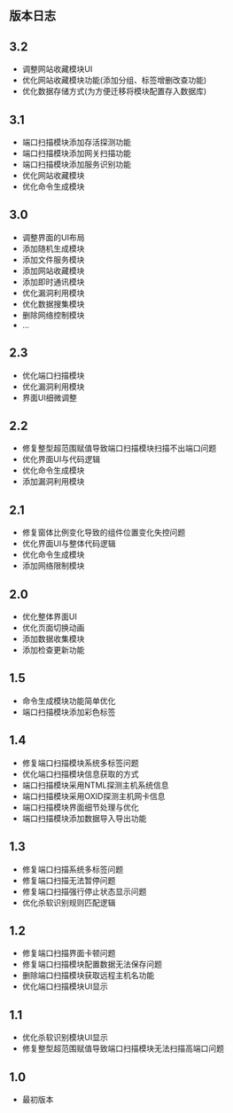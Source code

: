 ## 版本日志
## 3.2
- 调整网站收藏模块UI
- 优化网站收藏模块功能(添加分组、标签增删改查功能)
- 优化数据存储方式(为方便迁移将模块配置存入数据库)

## 3.1
- 端口扫描模块添加存活探测功能
- 端口扫描模块添加网关扫描功能
- 端口扫描模块添加服务识别功能
- 优化网站收藏模块
- 优化命令生成模块

## 3.0
- 调整界面的UI布局
- 添加随机生成模块
- 添加文件服务模块
- 添加网站收藏模块
- 添加即时通讯模块
- 优化漏洞利用模块
- 优化数据搜集模块
- 删除网络控制模块
- ...

## 2.3
- 优化端口扫描模块
- 优化漏洞利用模块
- 界面UI细微调整

## 2.2
- 修复整型超范围赋值导致端口扫描模块扫描不出端口问题
- 优化界面UI与代码逻辑
- 优化命令生成模块
- 添加漏洞利用模块

## 2.1
- 修复窗体比例变化导致的组件位置变化失控问题
- 优化界面UI与整体代码逻辑
- 优化命令生成模块
- 添加网络限制模块

## 2.0
- 优化整体界面UI
- 优化页面切换动画
- 添加数据收集模块
- 添加检查更新功能

## 1.5
- 命令生成模块功能简单优化
- 端口扫描模块添加彩色标签

## 1.4
- 修复端口扫描模块系统多标签问题
- 优化端口扫描模块信息获取的方式
- 端口扫描模块采用NTML探测主机系统信息
- 端口扫描模块采用OXID探测主机网卡信息
- 端口扫描模块界面细节处理与优化
- 端口扫描模块添加数据导入导出功能

## 1.3
- 修复端口扫描系统多标签问题
- 修复端口扫描无法暂停问题
- 修复端口扫描强行停止状态显示问题
- 优化杀软识别规则匹配逻辑

## 1.2
- 修复端口扫描界面卡顿问题
- 修复端口扫描模块配置数据无法保存问题
- 删除端口扫描模块获取远程主机名功能
- 优化端口扫描模块UI显示

## 1.1
- 优化杀软识别模块UI显示
- 修复整型超范围赋值导致端口扫描模块无法扫描高端口问题

## 1.0
- 最初版本
